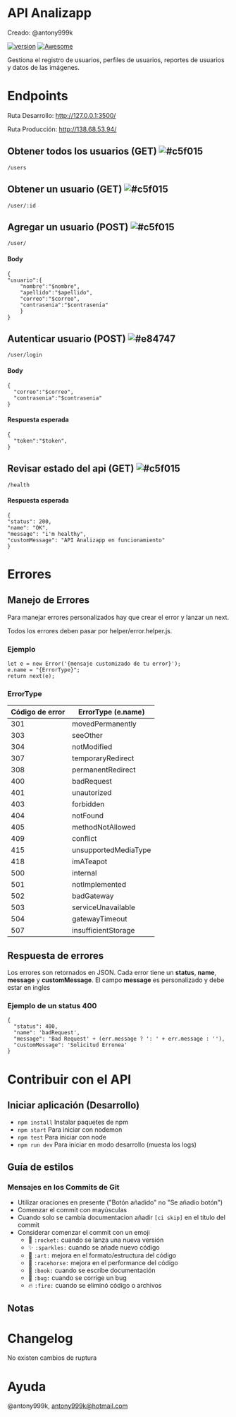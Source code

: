 # API Analizapp
Creado: @antony999k

[![version](https://img.shields.io/badge/version-0.0.1-ff69b4.svg)]()
[![Awesome](https://cdn.rawgit.com/sindresorhus/awesome/d7305f38d29fed78fa85652e3a63e154dd8e8829/media/badge.svg)](https://github.com/wasabeef/awesome-android-ui)

Gestiona el registro de usuarios, perfiles de usuarios, reportes de usuarios y datos de las imágenes.

# Endpoints

Ruta Desarrollo: http://127.0.0.1:3500/

Ruta Producción: http://138.68.53.94/

## Obtener todos los usuarios (GET) ![#c5f015](https://placehold.it/15/c5f015/000000?text=+)
    /users

## Obtener un usuario (GET) ![#c5f015](https://placehold.it/15/c5f015/000000?text=+)
    /user/:id


## Agregar un usuario (POST) ![#c5f015](https://placehold.it/15/c5f015/000000?text=+)
    /user/

#### Body
    {
    "usuario":{
        "nombre":"$nombre",
        "apellido":"$apellido",
        "correo":"$correo",
        "contrasenia":"$contrasenia"
        }
    }

## Autenticar usuario (POST) ![#e84747](https://placehold.it/15/e84747/000000?text=+)
    /user/login

#### Body
    {
      "correo":"$correo",
      "contrasenia":"$contrasenia"
    }

#### Respuesta esperada
    {
      "token":"$token",
    }

## Revisar estado del api (GET) ![#c5f015](https://placehold.it/15/c5f015/000000?text=+)
    /health

#### Respuesta esperada
    {
    "status": 200,
    "name": "OK",
    "message": "i'm healthy",
    "customMessage": "API Analizapp en funcionamiento"
    }

# Errores

## Manejo de Errores
Para manejar errores personalizados hay que crear el error y lanzar un next.

Todos los errores deben pasar por helper/error.helper.js.

### Ejemplo
    let e = new Error('{mensaje customizado de tu error}');
    e.name = "{ErrorType}";
    return next(e);

### ErrorType
Código de error  | ErrorType (e.name)
------------- | -------------
301  | movedPermanently
303  | seeOther
304  | notModified
307  | temporaryRedirect
308  | permanentRedirect
400  | badRequest
401  | unautorized
403  | forbidden
404  | notFound
405  | methodNotAllowed
409  | conflict
415  | unsupportedMediaType
418  | imATeapot
500  | internal
501  | notImplemented
502  | badGateway
503  | serviceUnavailable
504  | gatewayTimeout
507  | insufficientStorage

## Respuesta de errores
Los errores son retornados en JSON. Cada error tiene un **status**, **name**, **message** y **customMessage**.
El campo **message** es personalizado y debe estar en ingles

### Ejemplo de un status 400
    {
      "status": 400,
      "name": 'badRequest',
      "message": 'Bad Request' + (err.message ? ': ' + err.message : ''),
      "customMessage": 'Solicitud Erronea'
    }

# Contribuir con el API

## Iniciar aplicación (Desarrollo)
- `npm install` Instalar paquetes de npm
- `npm start` Para iniciar con nodemon
- `npm test` Para iniciar con node
- `npm run dev` Para iniciar en modo desarrollo (muesta los logs)

## Guía de estilos
### Mensajes en los Commits de Git

- Utilizar oraciones en presente ("Botón añadido" no "Se añadio botón")
- Comenzar el commit con mayúsculas
- Cuando solo se cambia documentacion añadir `[ci skip]` en el título del commit
- Considerar comenzar el commit con un emoji
    - :rocket: `:rocket:` cuando se lanza una nueva versión
    - :sparkles: `:sparkles:` cuando se añade nuevo código
    - :art: `:art:` mejora en el formato/estructura del código
    - :racehorse: `:racehorse:` mejora en el performance del código
    - :book: `:book:` cuando se escribe documentación
    - :bug: `:bug:` cuando se corrige un bug
    - :fire: `:fire:` cuando se eliminó código o archivos

## Notas

# Changelog
No existen cambios de ruptura

# Ayuda
@antony999k, antony999k@hotmail.com
